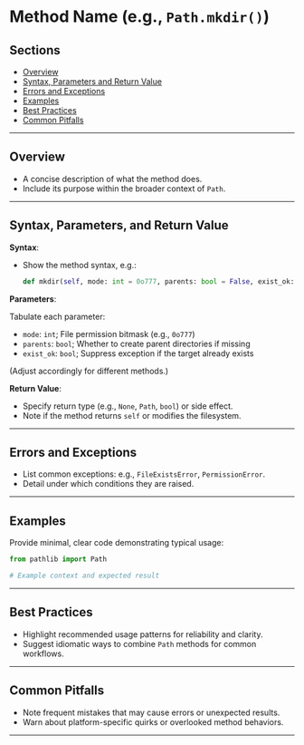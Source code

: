 # Method Name (e.g., `Path.mkdir()`)

## Sections

+ [Overview](#overview)
+ [Syntax, Parameters and Return Value](#syntax-parameters-and-return-value)
+ [Errors and Exceptions](#errors-and-exceptions)
+ [Examples](#examples)
+ [Best Practices](#best-practices)
+ [Common Pitfalls](#common-pitfalls)

---

## Overview

* A concise description of what the method does.
* Include its purpose within the broader context of `Path`.

---

## Syntax, Parameters, and Return Value

**Syntax**:

* Show the method syntax, e.g.:

  ```python
  def mkdir(self, mode: int = 0o777, parents: bool = False, exist_ok: bool = False) -> None
  ```

**Parameters**:

Tabulate each parameter:

+ `mode`: `int`; File permission bitmask (e.g., `0o777`)
+ `parents`: `bool`; Whether to create parent directories if missing
+ `exist_ok`: `bool`; Suppress exception if the target already exists

(Adjust accordingly for different methods.)

**Return Value**:

* Specify return type (e.g., `None`, `Path`, `bool`) or side effect.
* Note if the method returns `self` or modifies the filesystem.

---

## Errors and Exceptions

* List common exceptions: e.g., `FileExistsError`, `PermissionError`.
* Detail under which conditions they are raised.

---

## Examples

Provide minimal, clear code demonstrating typical usage:

```python
from pathlib import Path

# Example context and expected result
```

---

## Best Practices

* Highlight recommended usage patterns for reliability and clarity.
* Suggest idiomatic ways to combine `Path` methods for common workflows.

---

## Common Pitfalls

* Note frequent mistakes that may cause errors or unexpected results.
* Warn about platform-specific quirks or overlooked method behaviors.

---
